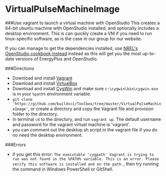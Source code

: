 VirtualPulseMachineImage
=======

###Use vagrant to launch a virtual machine with OpenStudio
This creates a 64-bit ubuntu machine with OpenStudio installed, and optionally includes a desktop environment. 
This is can quickly create a VM if you need to run linux-specific software, as is the case in our group for our website.  

If you can manage to get the dependencies installed, use [NREL's OpenStudio cookbook instead](https://github.com/NREL-cookbooks/openstudio) instead as this will get you the most up-to-date versions of EnergyPlus and OpenStudio.

###Directions
- Download and install [Vagrant](https://www.vagrantup.com/downloads.html)
- Download and install [VirtualBox](https://www.virtualbox.org/wiki/Downloads)
- Download and install [CygWin](http://cygwin.com/install.html) and make sure ```c:\cygwin\bin\cygwin.exe``` is in your ```%path%``` environment variable.
- `git clone 'https://github.com/buildsci/Toolbox/tree/master/VirtualPulseMachineImage'`, or create a directory and copy the Vagrant file and provision folder to the directory.
- In terminal `cd` to the directory, and run `vagrant up`.  The default username and password for the vagrant virtual machine is 'vagrant'.
- you can comment out the desktop.sh script in the vagrant file if you do no need the desktop environment.

###Errors
- if you get this error: ```The executable 'cygpath' Vagrant is trying to run was not found in the %PATH% variable. This is an error. Please verify this software is installed and on the path.```, then try running the command in Windows PowerShell or GitShell.